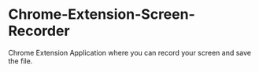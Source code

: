 # Chrome-Extension-Screen-Recorder
Chrome Extension Application where you can record your screen and save the file.
